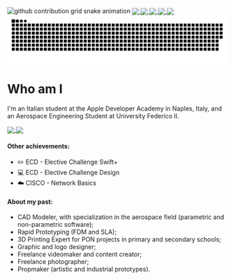 <!-- # Hey there! Welcome to the playground :wave: -->

<!-- ![Alt Text](https://raw.githubusercontent.com/saadeghi/saadeghi/master/dino.gif) -->

<picture>
  <source media="(prefers-color-scheme: dark)" srcset="http://readme-typing-svg.herokuapp.com?font=Helvetica&weight=800&size=40&duration=1000&pause=1200&color=FFFFFF&center=true&vCenter=true&multiline=true&width=800&height=80&lines=%F0%9F%9A%80+Hey+there!+Welcome+to+the+playground++%F0%9F%9A%80;%E2%9C%A8+Check+my+personal+page+too+%E2%9C%A8">
  <source media="(prefers-color-scheme: light)" srcset="http://readme-typing-svg.herokuapp.com?font=Helvetica&weight=800&size=40&duration=1000&pause=1200&color=000000&center=true&vCenter=true&multiline=true&width=800&height=80&lines=%F0%9F%9A%80+Hey+there!+Welcome+to+the+playground++%F0%9F%9A%80;%E2%9C%A8+Check+my+personal+page+too+%E2%9C%A8">
  <img alt="github contribution grid snake animation" src="http://readme-typing-svg.herokuapp.com?font=Helvetica&weight=800&size=40&duration=1000&pause=1200&color=000000&center=true&vCenter=true&multiline=true&width=800&height=80&lines=%F0%9F%9A%80+Hey+there!+Welcome+to+the+playground++%F0%9F%9A%80;%E2%9C%A8+Check+my+personal+page+too+%E2%9C%A8" width="900" height="200">
</picture>

 <a href="https://palant-dev.github.io">
  <img align="center" src="https://img.shields.io/badge/pages-website-darkblue?logo=github&style=for-the-badge" />
</a>
 <a href="https://discordapp.com/">
  <img align="center" src="https://img.shields.io/badge/-AntonioPalomba 5141-purple?logo=discord&style=for-the-badge" />
</a>
<a href="https://www.linkedin.com/in/antonio-palomba-dev/">
  <img align="center" src="https://img.shields.io/badge/Linkedin-blue?logo=linkedin&style=for-the-badge" />
</a>
<a href="https://twitter.com/tonypalomba92">
  <img align="center" src="https://img.shields.io/badge/Twitter-lightblue?logo=twitter&style=for-the-badge" />
</a>
<a href="https://medium.com/@antonio.palomba2015">
  <img align="center" src="https://img.shields.io/badge/medium-black?logo=medium&style=for-the-badge" />
</a>


<picture>
  <source media="(prefers-color-scheme: dark)" srcset="https://raw.githubusercontent.com/palant-dev/palant-dev/output/github-contribution-grid-snake-dark.svg">
  <source media="(prefers-color-scheme: light)" srcset="https://raw.githubusercontent.com/palant-dev/palant-dev/output/github-contribution-grid-snake.svg">
  <img alt="github contribution grid snake animation" src="https://raw.githubusercontent.com/palant-dev/palant-dev/output/github-contribution-grid-snake.svg">
</picture>

# Who am I

<p>I'm an Italian student at the Apple Developer Academy in Naples, Italy, and an Aerospace Engineering Student at University Federico II.</p>
    <a href="">
  <img align="center" src="https://github-readme-stats.vercel.app/api?username=palant-dev&show_icons=true&theme=transparent" />
</a>
<a href="">
  <img align="center" src="https://github-readme-stats.vercel.app/api/top-langs/?username=palant-dev&layout=compact&theme=transparent" />
</a>
    </div>
    <h4><strong>Other achievements:</strong></h4>
    <ul>
        <li>✏️ ECD - Elective Challenge Swift+</li>
        <li>💻 ECD - Elective Challenge Design</li>
        <li>☁️ CISCO - Network Basics</li>
    </ul>
    <div>
    <h4><strong>About my past:</strong></h4>
    <ul>
        <li>CAD Modeler, with specialization in the aerospace field (parametric and non-parametric software);</li>
        <li>Rapid Prototyping (FDM and SLA);</li>
        <li>3D Printing Expert for PON projects in primary and secondary schools;</li>
        <li>Graphic and logo designer;</li>
        <li>Freelance videomaker and content creator;</li>
        <li>Freelance photographer;</li>
        <li>Propmaker (artistic and industrial prototypes).</li>
    </ul>
    <div>

